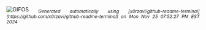 <div align="justify">
<picture>
    <source media="(prefers-color-scheme: dark)" srcset="https://i.ibb.co/M9qMP9Q/output-gif.gif">
    <source media="(prefers-color-scheme: light)" srcset="https://i.ibb.co/M9qMP9Q/output-gif.gif">
    <img alt="GIFOS" src="https://i.ibb.co/M9qMP9Q/output-gif.gif">
</picture>
<sub><i>Generated automatically using [x0rzavi/github-readme-terminal](https://github.com/x0rzavi/github-readme-terminal) on Mon Nov 25 07:52:27 PM EST 2024</i></sub>
</div>

<!--  -->